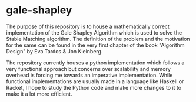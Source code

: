 # gale-shapley
The purpose of this repository is to house a mathematically correct implementation of the Gale Shapley Algorithm which is used to solve the Stable Matching algorithm. The definition of the problem and the motivation for 
the same can be found in the very first chapter of the book "Algorithm Design" by Eva Tardos & Jon Kleinberg. 

The repository currently houses a python implementation which follows a very functional approach but concerns over scalability and memory overhead is forcing me towards an imperative implementation. 
While functional implementations are usually made in a language like Haskell or Racket, I hope to study the Python code and make more changes to it to make it a lot more efficient. 
